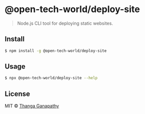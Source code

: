 # @open-tech-world/deploy-site

> Node.js CLI tool for deploying static websites.

## Install

```bash
$ npm install -g @open-tech-world/deploy-site
```

## Usage

```bash
$ npx @open-tech-world/deploy-site --help
```

## License

MIT © [Thanga Ganapathy](https://github.com/ganapathy888)
